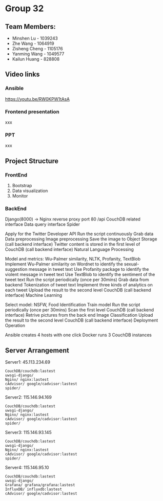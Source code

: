 # Group 32
## Team Members:

* Minshen Lu - 1039243
* Zhe Wang - 1064919
* Zisheng Cheng - 1105176
* Yanming Wang - 1049577
* Kailun Huang - 828808


## Video links

### Ansible

https://youtu.be/RW0KPW1tAsA

### Frontend presentation

xxx

### PPT

xxx

## Project Structure

### FrontEnd

1. Bootstrap
2. Data visualization
3. Monitor

### BackEnd

Django(8000) -> Nginx reverse proxy port 80 /api
CouchDB related interface
Data query interface
Spider

Apply for the Twitter Developer API
Run the script continuously
Grab data
Data preprocessing
Image preprocessing
Save the image to Object Storage (call backend interface)
Twitter content is stored in the first level of CouchDB (call backend interface)
Natural Language Processing

Model and metrics: Wu-Palmer similarity, NLTK, Profanity, TextBlob
Implement Wu-Palmer similarity on Wordnet to identify the sexual-suggestion message in tweet text
Use Profanity package to identify the violent message in tweet text
Use TextBlob to identify the sentiment of the tweet text
Run the script periodically (once per 30mins)
Grab data from backend
Tokenization of tweet text
Implement three kinds of analytics on each tweet
Upload the result to the second level CouchDB (call backend interface)
Machine Learning

Select model: NSFW, Food Identification
Train model
Run the script periodically (once per 30mins)
Scan the first level CouchDB (call backend interface)
Retrive pictures from the back end
Image Classification
Upload the result to the second level CouchDB (call backend interface)
Deployment Operation

Ansible creates 4 hosts with one click
Docker runs 3 CouchDB instances

## Server Arrangement

Server1: 45.113.234.69
    
    CouchDB/couchdb:lastest
    uwsgi-django/
    Nginx/ nginx:lastest
    cAdvisor/ google/cadvisor:lastest
    spider/


Server2: 115.146.94.169
    
    CouchDB/couchdb:lastest
    uwsgi-django/
    Nginx/ nginx:lastest
    cAdvisor/ google/cadvisor:lastest
    spider/

Server3: 115.146.93.145
    
    CouchDB/couchdb:lastest
    uwsgi-django/
    Nginx/ nginx:lastest
    cAdvisor/ google/cadvisor:lastest
    spider/
    
Server4: 115.146.95.10
    
    CouchDB/couchdb:lastest
    uwsgi-django/
    Grafana/ grafana/grafana:lastest
    InfluxDB/ influxdb:lastest
    cAdvisor/ google/cadvisor:lastest
    
